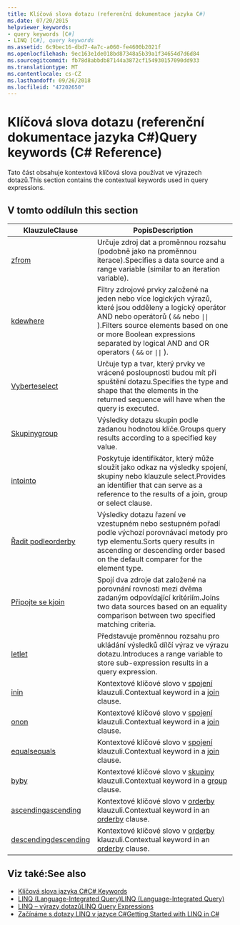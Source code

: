 ```yaml
---
title: Klíčová slova dotazu (referenční dokumentace jazyka C#)
ms.date: 07/20/2015
helpviewer_keywords:
- query keywords [C#]
- LINQ [C#], query keywords
ms.assetid: 6c9bec16-dbd7-4a7c-a060-fe4600b2021f
ms.openlocfilehash: 9ec163e1de018bd87348a5b39a1f34654d7d6d84
ms.sourcegitcommit: fb78d8abbdb87144a3872cf154930157090dd933
ms.translationtype: MT
ms.contentlocale: cs-CZ
ms.lasthandoff: 09/26/2018
ms.locfileid: "47202650"
---
```

# <a name="query-keywords-c-reference"></a><span data-ttu-id="c6226-102">Klíčová slova dotazu (referenční dokumentace jazyka C#)</span><span class="sxs-lookup"><span data-stu-id="c6226-102">Query keywords (C# Reference)</span></span>

<span data-ttu-id="c6226-103">Tato část obsahuje kontextová klíčová slova používat ve výrazech dotazů.</span><span class="sxs-lookup"><span data-stu-id="c6226-103">This section contains the contextual keywords used in query expressions.</span></span>

## <a name="in-this-section"></a><span data-ttu-id="c6226-104">V tomto oddílu</span><span class="sxs-lookup"><span data-stu-id="c6226-104">In this section</span></span>

|<span data-ttu-id="c6226-105">Klauzule</span><span class="sxs-lookup"><span data-stu-id="c6226-105">Clause</span></span>|<span data-ttu-id="c6226-106">Popis</span><span class="sxs-lookup"><span data-stu-id="c6226-106">Description</span></span>|
|------------|-----------------|
|[<span data-ttu-id="c6226-107">z</span><span class="sxs-lookup"><span data-stu-id="c6226-107">from</span></span>](from-clause.md)|<span data-ttu-id="c6226-108">Určuje zdroj dat a proměnnou rozsahu (podobně jako na proměnnou iterace).</span><span class="sxs-lookup"><span data-stu-id="c6226-108">Specifies a data source and a range variable (similar to an iteration variable).</span></span>|
|[<span data-ttu-id="c6226-109">kde</span><span class="sxs-lookup"><span data-stu-id="c6226-109">where</span></span>](where-clause.md)|<span data-ttu-id="c6226-110">Filtry zdrojové prvky založené na jeden nebo více logických výrazů, které jsou odděleny a logický operátor AND nebo operátorů ( `&&` nebo <code>&#124;&#124;</code> ).</span><span class="sxs-lookup"><span data-stu-id="c6226-110">Filters source elements based on one or more Boolean expressions separated by logical AND and OR operators ( `&&` or <code>&#124;&#124;</code> ).</span></span>|
|[<span data-ttu-id="c6226-111">Vyberte</span><span class="sxs-lookup"><span data-stu-id="c6226-111">select</span></span>](select-clause.md)|<span data-ttu-id="c6226-112">Určuje typ a tvar, který prvky ve vrácené posloupnosti budou mít při spuštění dotazu.</span><span class="sxs-lookup"><span data-stu-id="c6226-112">Specifies the type and shape that the elements in the returned sequence will have when the query is executed.</span></span>|
|[<span data-ttu-id="c6226-113">Skupiny</span><span class="sxs-lookup"><span data-stu-id="c6226-113">group</span></span>](group-clause.md)|<span data-ttu-id="c6226-114">Výsledky dotazu skupin podle zadanou hodnotou klíče.</span><span class="sxs-lookup"><span data-stu-id="c6226-114">Groups query results according to a specified key value.</span></span>|
|[<span data-ttu-id="c6226-115">into</span><span class="sxs-lookup"><span data-stu-id="c6226-115">into</span></span>](into.md)|<span data-ttu-id="c6226-116">Poskytuje identifikátor, který může sloužit jako odkaz na výsledky spojení, skupiny nebo klauzule select.</span><span class="sxs-lookup"><span data-stu-id="c6226-116">Provides an identifier that can serve as a reference to the results of a join, group or select clause.</span></span>|
|[<span data-ttu-id="c6226-117">Řadit podle</span><span class="sxs-lookup"><span data-stu-id="c6226-117">orderby</span></span>](orderby-clause.md)|<span data-ttu-id="c6226-118">Výsledky dotazu řazení ve vzestupném nebo sestupném pořadí podle výchozí porovnávací metody pro typ elementu.</span><span class="sxs-lookup"><span data-stu-id="c6226-118">Sorts query results in ascending or descending order based on the default comparer for the element type.</span></span>|
|[<span data-ttu-id="c6226-119">Připojte se k</span><span class="sxs-lookup"><span data-stu-id="c6226-119">join</span></span>](join-clause.md)|<span data-ttu-id="c6226-120">Spojí dva zdroje dat založené na porovnání rovnosti mezi dvěma zadaným odpovídající kritériím.</span><span class="sxs-lookup"><span data-stu-id="c6226-120">Joins two data sources based on an equality comparison between two specified matching criteria.</span></span>|
|[<span data-ttu-id="c6226-121">let</span><span class="sxs-lookup"><span data-stu-id="c6226-121">let</span></span>](let-clause.md)|<span data-ttu-id="c6226-122">Představuje proměnnou rozsahu pro ukládání výsledků dílčí výraz ve výrazu dotazu.</span><span class="sxs-lookup"><span data-stu-id="c6226-122">Introduces a range variable to store sub-expression results in a query expression.</span></span>|
|[<span data-ttu-id="c6226-123">in</span><span class="sxs-lookup"><span data-stu-id="c6226-123">in</span></span>](in.md)|<span data-ttu-id="c6226-124">Kontextové klíčové slovo v [spojení](join-clause.md) klauzuli.</span><span class="sxs-lookup"><span data-stu-id="c6226-124">Contextual keyword in a [join](join-clause.md) clause.</span></span>|
|[<span data-ttu-id="c6226-125">on</span><span class="sxs-lookup"><span data-stu-id="c6226-125">on</span></span>](on.md)|<span data-ttu-id="c6226-126">Kontextové klíčové slovo v [spojení](join-clause.md) klauzuli.</span><span class="sxs-lookup"><span data-stu-id="c6226-126">Contextual keyword in a [join](join-clause.md) clause.</span></span>|
|[<span data-ttu-id="c6226-127">equals</span><span class="sxs-lookup"><span data-stu-id="c6226-127">equals</span></span>](equals.md)|<span data-ttu-id="c6226-128">Kontextové klíčové slovo v [spojení](join-clause.md) klauzuli.</span><span class="sxs-lookup"><span data-stu-id="c6226-128">Contextual keyword in a [join](join-clause.md) clause.</span></span>|
|[<span data-ttu-id="c6226-129">by</span><span class="sxs-lookup"><span data-stu-id="c6226-129">by</span></span>](by.md)|<span data-ttu-id="c6226-130">Kontextové klíčové slovo v [skupiny](group-clause.md) klauzuli.</span><span class="sxs-lookup"><span data-stu-id="c6226-130">Contextual keyword in a [group](group-clause.md) clause.</span></span>|
|[<span data-ttu-id="c6226-131">ascending</span><span class="sxs-lookup"><span data-stu-id="c6226-131">ascending</span></span>](ascending.md)|<span data-ttu-id="c6226-132">Kontextové klíčové slovo v [orderby](orderby-clause.md) klauzuli.</span><span class="sxs-lookup"><span data-stu-id="c6226-132">Contextual keyword in an [orderby](orderby-clause.md) clause.</span></span>|
|[<span data-ttu-id="c6226-133">descending</span><span class="sxs-lookup"><span data-stu-id="c6226-133">descending</span></span>](descending.md)|<span data-ttu-id="c6226-134">Kontextové klíčové slovo v [orderby](orderby-clause.md) klauzuli.</span><span class="sxs-lookup"><span data-stu-id="c6226-134">Contextual keyword in an [orderby](orderby-clause.md) clause.</span></span>|

## <a name="see-also"></a><span data-ttu-id="c6226-135">Viz také:</span><span class="sxs-lookup"><span data-stu-id="c6226-135">See also</span></span>

- [<span data-ttu-id="c6226-136">Klíčová slova jazyka C#</span><span class="sxs-lookup"><span data-stu-id="c6226-136">C# Keywords</span></span>](index.md)
- [<span data-ttu-id="c6226-137">LINQ (Language-Integrated Query)</span><span class="sxs-lookup"><span data-stu-id="c6226-137">LINQ (Language-Integrated Query)</span></span>](../../programming-guide/concepts/linq/index.md)
- [<span data-ttu-id="c6226-138">LINQ – výrazy dotazů</span><span class="sxs-lookup"><span data-stu-id="c6226-138">LINQ Query Expressions</span></span>](../../../csharp/programming-guide/linq-query-expressions/index.md)
- [<span data-ttu-id="c6226-139">Začínáme s dotazy LINQ v jazyce C#</span><span class="sxs-lookup"><span data-stu-id="c6226-139">Getting Started with LINQ in C#</span></span>](../../../csharp/programming-guide/concepts/linq/getting-started-with-linq.md)